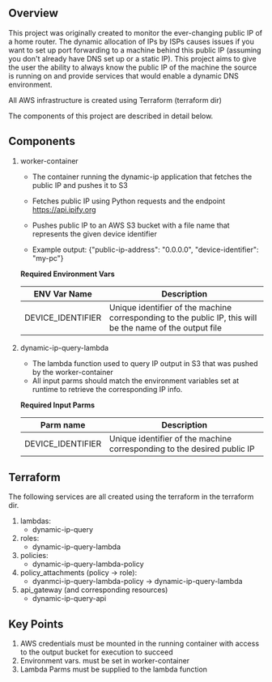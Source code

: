 ## Overview

This project was originally created to monitor the ever-changing public IP of a home router. The dynamic allocation of IPs by ISPs causes issues if you want to set up port forwarding to a machine behind this public IP (assuming you don't already have DNS set up or a static IP). This project aims to give the user the ability to always know the public IP of the machine the source is running on and provide services that would enable a dynamic DNS environment. 

All AWS infrastructure is created using Terraform (terraform dir)

The components of this project are described in detail below.

## Components

1. worker-container
    - The container running the dynamic-ip application that fetches the public IP and pushes it to S3
    - Fetches public IP using Python requests and the endpoint https://api.ipify.org
    - Pushes public IP to an AWS S3 bucket with a file name that represents the given device identifier

    - Example output: {"public-ip-address": "0.0.0.0", "device-identifier": "my-pc"}

    **Required Environment Vars**
    
    | ENV Var Name      | Description                                                           |
    | ----------------- | --------------------------------------------------------------------- |
    | DEVICE_IDENTIFIER | Unique identifier of the machine corresponding to the public IP, this will be the name of the output file  | 

2. dynamic-ip-query-lambda
    - The lambda function used to query IP output in S3 that was pushed by the worker-container
    - All input parms should match the environment variables set at runtime to retrieve the corresponding IP info.

    **Required Input Parms**
    
    | Parm name         | Description                                                                         |
    | ----------------- | ----------------------------------------------------------------------------------- |
    | DEVICE_IDENTIFIER | Unique identifier of the machine corresponding to the desired public IP | 

## Terraform

The following services are all created using the terraform in the terraform dir.

1. lambdas: 
    - dynamic-ip-query
2. roles:
    - dynamic-ip-query-lambda
3. policies:
    - dynamic-ip-query-lambda-policy
4. policy_attachments (policy -> role):
    - dyanmci-ip-query-lambda-policy -> dynamic-ip-query-lambda
5. api_gateway (and corresponding resources)
    - dynamic-ip-query-api

## Key Points
1. AWS credentials must be mounted in the running container with access to the output bucket for execution to succeed
2. Environment vars. must be set in worker-container
3. Lambda Parms must be supplied to the lambda function
